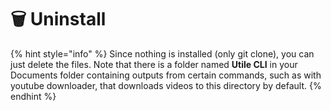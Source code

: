 # 🗑 Uninstall

{% hint style="info" %}
Since nothing is installed (only git clone), you can just delete the files. Note that there is a folder named **Utile CLI** in your Documents folder containing outputs from certain commands, such as with youtube downloader, that downloads videos to this directory by default.
{% endhint %}

